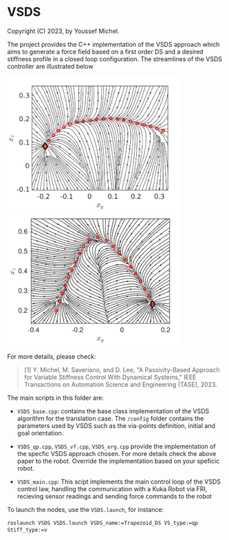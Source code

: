 # VSDS

Copyright (C) 2023, by Youssef Michel.

The project provides the C++ implementation of the VSDS approach which aims to generate a force field
based on a first order DS and a desired stiffness profile in a closed loop configuration. The streamlines of the VSDS controller are illustrated below

<p float="left">
  <img src="images/vsds_1.png" width="400" />
  <img src="images/vsds_2.png" width="400" /> 
</p>

For more details, please check:

> [1] Y. Michel, M. Saveriano, and D. Lee, "A Passivity-Based Approach for Variable Stiffness Control With Dynamical Systems," IEEE Transactions on Automation Science and Engineering (TASE), 2023.

The main scripts in this folder are:

- `VSDS_base.cpp`: contains the base class implementation of the VSDS algorithm for the translation case. The `/config` folder contains the parameters used by VSDS such as the via-points definition, initial and goal orientation.

- `VSDS_qp.cpp`, `VSDS_vf.cpp`, `VSDS_org.cpp` provide the implementation of the specfic VSDS approach chosen. For more details check the above paper
 to the robot. Override the implementation based on your speficic robot.

- `VSDS_main.cpp`: This scipt implements the main control loop of the VSDS control law, handling the communication with a Kuka Robot via FRI, recieving sensor
              readings and sending force commands to the robot





To launch the nodes, use the `VSDS.launch`, for instance:
```
roslaunch VSDS VSDS.launch VSDS_name:=Trapezoid_DS VS_type:=qp Stiff_type:=v
```





